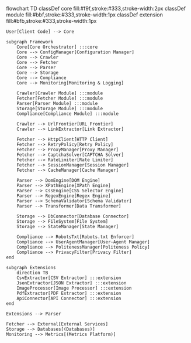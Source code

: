 flowchart TD
    classDef core fill:#f9f,stroke:#333,stroke-width:2px
    classDef module fill:#bbf,stroke:#333,stroke-width:1px
    classDef extension fill:#bfb,stroke:#333,stroke-width:1px

    User[Client Code] --> Core
    
    subgraph Framework
        Core[Core Orchestrator] :::core
        Core --> ConfigManager[Configuration Manager]
        Core --> Crawler
        Core --> Fetcher
        Core --> Parser
        Core --> Storage
        Core --> Compliance
        Core --> Monitoring[Monitoring & Logging]
        
        Crawler[Crawler Module] :::module
        Fetcher[Fetcher Module] :::module
        Parser[Parser Module] :::module
        Storage[Storage Module] :::module
        Compliance[Compliance Module] :::module
        
        Crawler --> UrlFrontier[URL Frontier]
        Crawler --> LinkExtractor[Link Extractor]
        
        Fetcher --> HttpClient[HTTP Client]
        Fetcher --> RetryPolicy[Retry Policy]
        Fetcher --> ProxyManager[Proxy Manager]
        Fetcher --> CaptchaSolver[CAPTCHA Solver]
        Fetcher --> RateLimiter[Rate Limiter]
        Fetcher --> SessionManager[Session Manager]
        Fetcher --> CacheManager[Cache Manager]
        
        Parser --> DomEngine[DOM Engine]
        Parser --> XPathEngine[XPath Engine]
        Parser --> CssEngine[CSS Selector Engine]
        Parser --> RegexEngine[Regex Engine]
        Parser --> SchemaValidator[Schema Validator]
        Parser --> Transformer[Data Transformer]
        
        Storage --> DbConnector[Database Connector]
        Storage --> FileSystem[File System]
        Storage --> StateManager[State Manager]
        
        Compliance --> RobotsTxt[Robots.txt Enforcer]
        Compliance --> UserAgentManager[User-Agent Manager]
        Compliance --> PolitenessManager[Politeness Policy]
        Compliance --> PrivacyFilter[Privacy Filter]
    end
    
    subgraph Extensions
        direction TB
        CsvExtractor[CSV Extractor] :::extension
        JsonExtractor[JSON Extractor] :::extension
        ImageProcessor[Image Processor] :::extension
        PdfExtractor[PDF Extractor] :::extension
        ApiConnector[API Connector] :::extension
    end
    
    Extensions --> Parser
    
    Fetcher --> External[External Services]
    Storage --> Databases[(Databases)]
    Monitoring --> Metrics[(Metrics Platform)]